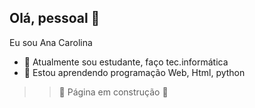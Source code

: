 ## Olá, pessoal 👋

Eu sou Ana Carolina

- 🔭 Atualmente sou estudante, faço tec.informática
-  🌱 Estou aprendendo programação Web, Html, python

>> :construction: Página em construção :construction:
